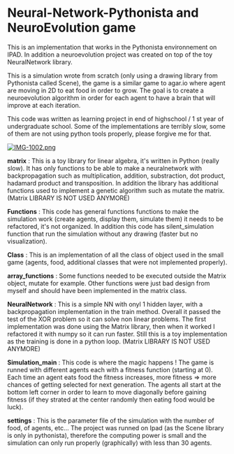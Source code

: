 # Neural-Network-Pythonista and NeuroEvolution game
This is an implementation that works in the Pythonista environnement on IPAD. In addition a neuroevolution project was created on top of the toy NeuralNetwork library.

This is a simulation wrote from scratch (only using a drawing library from Pythonista called Scene), the game is a similar game to agar.io where agent are moving in 2D to eat food in order to grow. The goal is to create a neuroevolution algorithm in order for each agent to have a brain that will improve at each iteration.

This code was written as learning project in end of highschool / 1 st year of undergraduate school. Some of the implementations are terribly slow, some of them are not using python tools properly, please forgive me for that. 

[![IMG-1002.png](https://i.postimg.cc/Kcr5rhTT/IMG-1002.png)](https://postimg.cc/rzsWMbQy)

<b>matrix</b> : This is a toy library for linear algebra, it's written in Python (really slow). It has only functions to be able to make a neuralnetwork with backpropagation such as multiplication, addition, substraction, dot product, hadamard product and transposition. In addition the library has additional functions used to implement a genetic algorithm such as mutate the matrix. (Matrix LIBRARY IS NOT USED ANYMORE)

<b>Functions</b> : This code has general functions functions to make the simulation work (create agents, display them, simulate them) it needs to be refactored, it's not organized. In addition this code has silent_simulation function that run the simulation without any drawing (faster but no visualization).

<b>Class</b> : This is an implementation of all the class of object used in the small game (agents, food, additional classes that were not implemented properly).

<b>array_functions</b> : Some functions needed to be executed outside the Matrix object, mutate for example. Other functions were just bad design from myself and should have been implemented in the matrix class.

<b>NeuralNetwork</b> : This is a simple NN with onyl 1 hidden layer, with a backpropagation implementation in the train method. Overall it passed the test of the XOR problem so it can solve non linear problems. The first implementation was done using the Matrix library, then when it worked I refactored it with numpy so it can run faster. Still this is a toy implementation as the training is done in a python loop. (Matrix LIBRARY IS NOT USED ANYMORE)

<b>Simulation_main</b> : This code is where the magic happens ! The game is runned with different agents each with a fitness function (starting at 0). Each time an agent eats food the fitness increases, more fitness => more chances of getting selected for next generation. The agents all start at the bottom left corner in order to learn to move diagonally before gaining fitness (if they strated at the center randomly then eating food would be luck).
 
 
<b>settings</b> : This is the parameter file of the simulation with the number of food, of agents, etc... The project was runned on Ipad (as the Scene library is only in pythonista), therefore the computing power is small and the simulation can only run properly (graphically) with less than 30 agents. 


